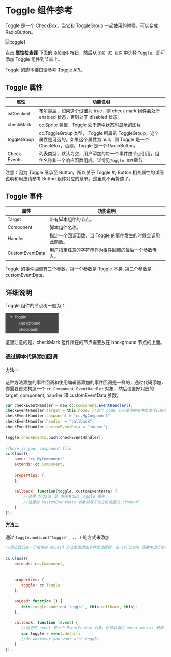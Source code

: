 # Toggle 组件参考

Toggle 是一个 CheckBox，当它和 ToggleGroup 一起使用的时候，可以变成 RadioButton。

![toggle1](./toggle/toggle.png)

点击 **属性检查器** 下面的 `添加组件` 按钮，然后从 `添加 UI 组件` 中选择 `Toggle`，即可添加 Toggle 组件到节点上。

Toggle 的脚本接口请参考 [Toggle API](../../../api/zh/classes/Toggle.html)。

## Toggle 属性

| 属性           | 功能说明     |
| -------------- | -----------   |
| isChecked      | 布尔类型，如果这个设置为 true，则 check mark 组件会处于 enabled 状态，否则处于 disabled 状态。 |
| checkMark      | cc.Sprite 类型，Toggle 处于选中状态时显示的图片  |
| toggleGroup    | cc.ToggleGroup 类型， Toggle 所属的 ToggleGroup，这个属性是可选的。如果这个属性为 null，则 Toggle 是一个 CheckBox，否则，Toggle 是一个 RadioButton。 |
| Check Events   | 列表类型，默认为空，用户添加的每一个事件由节点引用，组件名称和一个响应函数组成。详情见`Toggle 事件`章节  |

注意：因为 Toggle 继承至 Button，所以关于 Toggle 的 Button 相关属性的详细说明和用法请参考 Button 组件对应的章节，这里就不再赘述了。

## Toggle 事件

| 属性            | 功能说明        |
| --------------  | -----------  |
| Target          | 带有脚本组件的节点。   |
| Component       | 脚本组件名称。    |
| Handler         | 指定一个回调函数，当 Toggle 的事件发生的时候会调用此函数。 |
| CustomEventData | 用户指定任意的字符串作为事件回调的最后一个参数传入。       |

Toggle 的事件回调有二个参数，第一个参数是 Toggle 本身, 第二个参数是 customEventData。

## 详细说明

Toggle 组件的节点树一般为：

![toggle-node-tree](./toggle/toggle-node-tree.png)

这里注意的是，checkMark 组件所在的节点需要放在 background 节点的上面。

### 通过脚本代码添加回调

#### 方法一

这种方法添加的事件回调和使用编辑器添加的事件回调是一样的，通过代码添加，
你需要首先构造一个 `cc.Component.EventHandler` 对象，然后设置好对应的 target, component, handler 和 customEventData 参数。

```js
var checkEventHandler = new cc.Component.EventHandler();
checkEventHandler.target = this.node; //这个 node 节点是你的事件处理代码组件所属的节点
checkEventHandler.component = "cc.MyComponent"
checkEventHandler.handler = "callback";
checkEventHandler.customEventData = "foobar";

toggle.checkEvents.push(checkEventHandler);

//here is your component file
cc.Class({
    name: 'cc.MyComponent'
    extends: cc.Component,

    properties: {
    },

    callback: function(toggle, customEventData) {
        //这里 toggle 是 事件发出的 Toggle 组件
        //这里的 customEventData 参数就等于你之前设置的 "foobar"
    }
});
```

#### 方法二

通过 `toggle.node.on('toggle', ...)` 的方式来添加

```js
//假设我们在一个组件的 onLoad 方法里面添加事件处理回调，在 callback 函数中进行事件处理:

cc.Class({
    extends: cc.Component,

	
    properties: {
       toggle: cc.Toggle
    },
    
    onLoad: function () {
       this.toggle.node.on('toggle', this.callback, this);
    },
    
    callback: function (event) {
       //这里的 event 是一个 EventCustom 对象，你可以通过 event.detail 获取 Toggle 组件
       var toggle = event.detail;
       //do whatever you want with toggle
    }
});
```